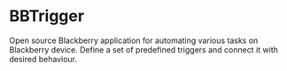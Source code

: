 BBTrigger
=========

Open source Blackberry application for automating various tasks on Blackberry device. 
Define a set of predefined triggers and connect it with desired behaviour.